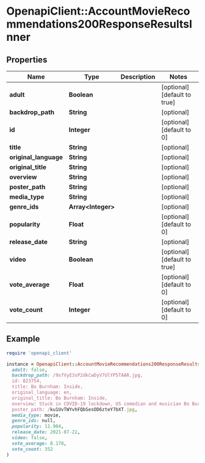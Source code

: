 # OpenapiClient::AccountMovieRecommendations200ResponseResultsInner

## Properties

| Name | Type | Description | Notes |
| ---- | ---- | ----------- | ----- |
| **adult** | **Boolean** |  | [optional][default to true] |
| **backdrop_path** | **String** |  | [optional] |
| **id** | **Integer** |  | [optional][default to 0] |
| **title** | **String** |  | [optional] |
| **original_language** | **String** |  | [optional] |
| **original_title** | **String** |  | [optional] |
| **overview** | **String** |  | [optional] |
| **poster_path** | **String** |  | [optional] |
| **media_type** | **String** |  | [optional] |
| **genre_ids** | **Array&lt;Integer&gt;** |  | [optional] |
| **popularity** | **Float** |  | [optional][default to 0] |
| **release_date** | **String** |  | [optional] |
| **video** | **Boolean** |  | [optional][default to true] |
| **vote_average** | **Float** |  | [optional][default to 0] |
| **vote_count** | **Integer** |  | [optional][default to 0] |

## Example

```ruby
require 'openapi_client'

instance = OpenapiClient::AccountMovieRecommendations200ResponseResultsInner.new(
  adult: false,
  backdrop_path: /9sfVyE3sP2dkCwDyV7UlYP5TAAR.jpg,
  id: 823754,
  title: Bo Burnham: Inside,
  original_language: en,
  original_title: Bo Burnham: Inside,
  overview: Stuck in COVID-19 lockdown, US comedian and musician Bo Burnham attempts to stay sane and happy by writing, shooting and performing a one-man comedy special.,
  poster_path: /ku1UvTWYvhFQbSesOD6zteY7bXT.jpg,
  media_type: movie,
  genre_ids: null,
  popularity: 11.904,
  release_date: 2021-07-22,
  video: false,
  vote_average: 8.178,
  vote_count: 352
)
```


